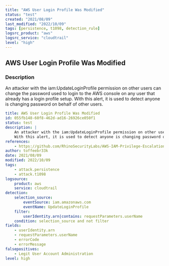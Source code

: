 ```yaml
---
title: "AWS User Login Profile Was Modified"
status: "test"
created: "2021/08/09"
last_modified: "2022/10/09"
tags: [persistence, t1098, detection_rule]
logsrc_product: "aws"
logsrc_service: "cloudtrail"
level: "high"
---
```


## AWS User Login Profile Was Modified

### Description

An attacker with the iam:UpdateLoginProfile permission on other users can change the password used to login to the AWS console on any user that already has a login profile setup.
With this alert, it is used to detect anyone is changing password on behalf of other users.


```yml
title: AWS User Login Profile Was Modified
id: 055fb148-60f8-462d-ad16-26926ce050f1
status: test
description: |
    An attacker with the iam:UpdateLoginProfile permission on other users can change the password used to login to the AWS console on any user that already has a login profile setup.
    With this alert, it is used to detect anyone is changing password on behalf of other users.
references:
    - https://github.com/RhinoSecurityLabs/AWS-IAM-Privilege-Escalation
author: toffeebr33k
date: 2021/08/09
modified: 2022/10/09
tags:
    - attack.persistence
    - attack.t1098
logsource:
    product: aws
    service: cloudtrail
detection:
    selection_source:
        eventSource: iam.amazonaws.com
        eventName: UpdateLoginProfile
    filter:
        userIdentity.arn|contains: requestParameters.userName
    condition: selection_source and not filter
fields:
    - userIdentity.arn
    - requestParameters.userName
    - errorCode
    - errorMessage
falsepositives:
    - Legit User Account Administration
level: high

```
